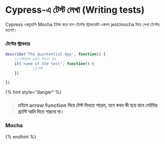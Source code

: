 # Cypress-এ টেস্ট লেখা \(Writing tests\)

Cypress একচুয়ালি Mocha ইউজ করে বলে টেস্টের স্ট্রাকচারটা একদম jest/mocha দিয়ে লেখা টেস্টের মতনই।

### টেস্টের স্ট্রাকচার

```javascript
describe('The quintential App', function() {
    //টেস্টগুলো এখানে লিখতে হবে
    it('name of the test', function() {
            //টেস্ট
    })

})
```

{% hint style="danger" %}
> ### চাইলে arrow function দিয়ে টেস্ট লিখতে পারেন, তবে কখন কী হয়ে যাবে সেইটার গ্র্যান্টি আমি দিতে পারবো না।

### Mocha
{% endhint %}



